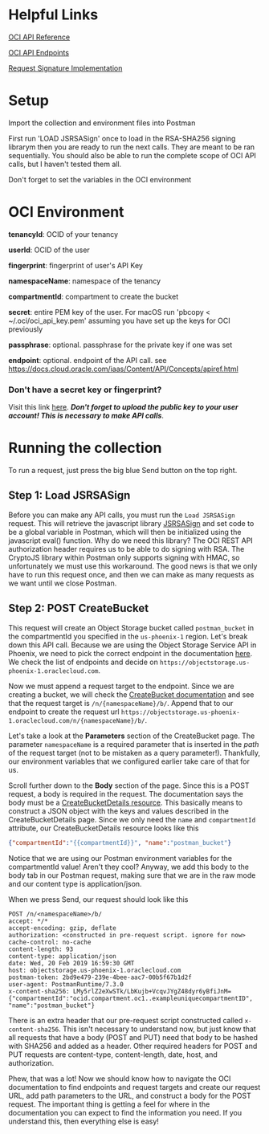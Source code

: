 # Helpful Links
[OCI API Reference](https://docs.cloud.oracle.com/iaas/api/#/)

[OCI API Endpoints](https://docs.cloud.oracle.com/iaas/Content/API/Concepts/apiref.htm)

[Request Signature Implementation](https://docs.cloud.oracle.com/iaas/Content/API/Concepts/signingrequests.htm)

# Setup

Import the collection and environment files into Postman

First run 'LOAD JSRSASign' once to load in the RSA-SHA256 signing librarym then you are ready to run the next calls. They are meant to be ran sequentially. You should also be able to run the complete scope of OCI API calls, but I haven't tested them all.

Don't forget to set the variables in the OCI environment

# OCI Environment
**tenancyId**: OCID of your tenancy

**userId**: OCID of the user

**fingerprint**: fingerprint of user's API Key

**namespaceName**: namespace of the tenancy

**compartmentId**: compartment to create the bucket

**secret**: entire PEM key of the user. For macOS run 'pbcopy < ~/.oci/oci_api_key.pem' assuming you have set up the keys for OCI previously

**passphrase**: optional. passphrase for the private key if one was set

**endpoint**: optional. endpoint of the API call. see https://docs.cloud.oracle.com/iaas/Content/API/Concepts/apiref.html

### Don't have a secret key or fingerprint?
Visit this link [here](https://docs.cloud.oracle.com/iaas/Content/API/Concepts/apisigningkey.htm#How). **_Don't forget to upload the public key to your user account! This is necessary to make API calls_**. 

# Running the collection
To run a request, just press the big blue Send button on the top right.

## Step 1: Load JSRSASign
Before you can make any API calls, you must run the `Load JSRSASign` request. This will retrieve the javascript library [JSRSASign](http://kjur.github.io/jsrsasign/) and set code to be a global variable in Postman, which will then be initialized using the javascript eval() function. Why do we need this library? The OCI REST API authorization header requires us to be able to do signing with RSA. The CryptoJS library within Postman only supports signing with HMAC, so unfortunately we must use this workaround. The good news is that we only have to run this request once, and then we can make as many requests as we want until we close Postman. 

## Step 2: POST CreateBucket
This request will create an Object Storage bucket called `postman_bucket` in the compartmentId you specified in the `us-phoenix-1` region. Let's break down this API call. Because we are using the Object Storage Service API in Phoenix, we need to pick the correct endpoint in the documentation [here](https://docs.cloud.oracle.com/iaas/api/#/en/objectstorage/20160918/). We check the list of endpoints and decide on `https://objectstorage.us-phoenix-1.oraclecloud.com`. 

Now we must append a request target to the endpoint. Since we are creating a bucket, we will check the [CreateBucket documentation](https://docs.cloud.oracle.com/iaas/api/#/en/objectstorage/20160918/Bucket/CreateBucket) and see that the request target is `/n/{namespaceName}/b/`. Append that to our endpoint to create the request url `https://objectstorage.us-phoenix-1.oraclecloud.com/n/{namespaceName}/b/`. 

Let's take a look at the **Parameters** section of the CreateBucket page. The parameter `namespaceName` is a required parameter that is inserted in the _path_ of the request target (not to be mistaken as a query parameter!). Thankfully, our environment variables that we configured earlier take care of that for us.

Scroll further down to the **Body** section of the page. Since this is a POST request, a body is required in the request. The documentation says the body must be a [CreateBucketDetails resource](https://docs.cloud.oracle.com/iaas/api/#/en/objectstorage/20160918/datatypes/CreateBucketDetails). This basically means to construct a JSON object with the keys and values described in the CreateBucketDetails page. Since we only need the `name` and `compartmentId` attribute, our CreateBucketDetails resource looks like this
```json
{"compartmentId":"{{compartmentId}}", "name":"postman_bucket"}
```
Notice that we are using our Postman environment variables for the compartmentId value! Aren't they cool? Anyway, we add this body to the body tab in our Postman request, making sure that we are in the raw mode and our content type is application/json. 
 
When we press Send, our request should look like this
 
 ```
POST /n/<namespaceName>/b/
accept: */*
accept-encoding: gzip, deflate
authorization: <constructed in pre-request script. ignore for now>
cache-control: no-cache
content-length: 93
content-type: application/json
date: Wed, 20 Feb 2019 16:59:30 GMT
host: objectstorage.us-phoenix-1.oraclecloud.com
postman-token: 2bd9e479-239e-4bee-aac7-00b5f67b1d2f
user-agent: PostmanRuntime/7.3.0
x-content-sha256: LMy5rlZ2eXwSTk/LbKujb+VcqvJYgZ48dyr6yBfiJnM=
{"compartmentId":"ocid.compartment.oc1..exampleuniquecompartmentID", "name":"postman_bucket"}
 ```
There is an extra header that our pre-request script constructed called `x-content-sha256`. This isn't necessary to understand now, but just know that all requests that have a body (POST and PUT) need that body to be hashed with SHA256 and added as a header. Other required headers for POST and PUT requests are content-type, content-length, date, host, and authorization.

Phew, that was a lot! Now we should know how to navigate the OCI documentation to find endpoints and request targets and create our request URL, add path parameters to the URL, and construct a body for the POST request. The important thing is getting a feel for where in the documentation you can expect to find the information you need. If you understand this, then everything else is easy!
